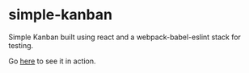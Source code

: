 # simple-kanban

Simple Kanban built using react and a webpack-babel-eslint stack for testing.

Go [here](https://haybales.github.io/simple-kanban/build/index.html) to see it in action.
